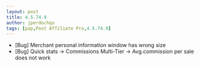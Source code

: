 ```yaml
---
layout: post
title: 4.5.74.9
author: jperdochqu
tags: [pap,Post Affiliate Pro,4.5.74.9]
---
```


- [Bug] Merchant personal information window  has wrong size
- [Bug] Quick stats -&gt; Commissions Multi-Tier -&gt; Avg.commission per sale does not work
